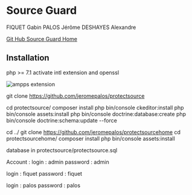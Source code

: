 Source Guard
========================

FIQUET Gabin
PALOS Jérôme
DESHAYES Alexandre


[Git Hub Source Guard Home][1]

Installation
--------------

php >= 7.1
activate intl extension and openssl

![ampps extension](https://raw.githubusercontent.com/jeromepalos/ProtectSource/doc/ampps.png)


git clone https://github.com/jeromepalos/protectsource

cd protectsource/
composer install
php bin/console ckeditor:install
php bin/console assets:install
php bin/console doctrine:database:create
php bin/console doctrine:schema:update --force


cd ../
git clone https://github.com/jeromepalos/protectsourcehome
cd protectsourcehome/
composer install
php bin/console assets:install




database in protectsource/protectsource.sql


Account :
 login : admin
 password : admin
 
 login : fiquet
 password : fiquet

 login : palos
 password : palos



[1]:  https://github.com/JeromePALOS/ProtectSourceHome/

